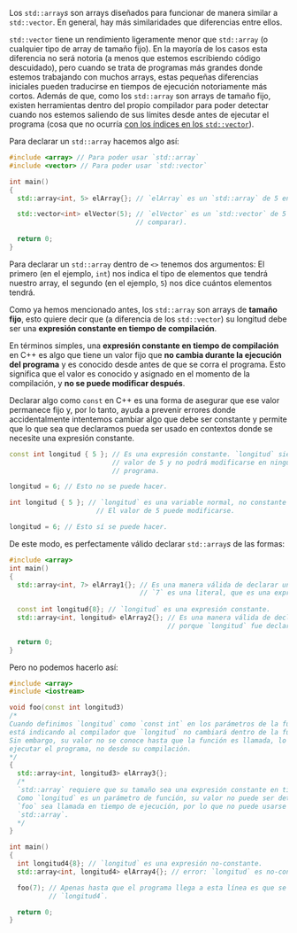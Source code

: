 Los `std::array`*s* son arrays diseñados para funcionar de manera similar a `std::vector`. En general, hay más similaridades que diferencias entre ellos.

`std::vector` tiene un rendimiento ligeramente menor que `std::array` (o cualquier tipo de array de tamaño fijo). En la mayoría de los casos esta diferencia no será notoria (a menos que estemos escribiendo código descuidado), pero cuando se trata de programas más grandes donde estemos trabajando con muchos arrays, estas pequeñas diferencias iniciales pueden traducirse en tiempos de ejecución notoriamente más cortos. Además de que, como los `std::array` son arrays de tamaño fijo, existen herramientas dentro del propio compilador para poder detectar cuando nos estemos saliendo de sus límites desde antes de ejecutar el programa (cosa que no ocurría [con los índices en los `std::vector`](1.0_Intro_a_stdvector.md)).

Para declarar un `std::array` hacemos algo así:
```c++
#include <array> // Para poder usar `std::array`
#include <vector> // Para poder usar `std::vector`

int main()
{
  std::array<int, 5> elArray{}; // `elArray` es un `std::array` de 5 enteros.

  std::vector<int> elVector(5); // `elVector` es un `std::vector` de 5 enteros (para
                                // comparar).
                                
  return 0;
}
```

Para declarar un `std::array` dentro de `<>` tenemos dos argumentos: El primero (en el ejemplo, `int`) nos indica el tipo de elementos que tendrá nuestro array, el segundo (en el ejemplo, `5`) nos dice cuántos elementos tendrá.

Como ya hemos mencionado antes, los `std::array` son arrays de **tamaño fijo**, esto quiere decir que (a diferencia de los `std::vector`) su longitud debe ser una **expresión constante en tiempo de compilación**.

En términos simples, una **expresión constante en tiempo de compilación** en C++ es algo que tiene un valor fijo que **no cambia durante la ejecución del programa** y es conocido desde antes de que se corra el programa. Esto significa que el valor es conocido y asignado en el momento de la compilación, y **no se puede modificar después**.

Declarar algo como `const` en C++ es una forma de asegurar que ese valor permanece fijo y, por lo tanto, ayuda a prevenir errores donde accidentalmente intentemos cambiar algo que debe ser constante y permite que lo que sea que declaramos pueda ser usado en contextos donde se necesite una expresión constante.
```c++
const int longitud { 5 }; // Es una expresión constante. `longitud` siempre tendrá el 
                          // valor de 5 y no podrá modificarse en ninguna parte del 
                          // programa.

longitud = 6; // Esto no se puede hacer.
```
```c++
int longitud { 5 }; // `longitud` es una variable normal, no constante
                      // El valor de 5 puede modificarse. 

longitud = 6; // Esto sí se puede hacer.
```

De este modo, es perfectamente válido declarar `std::array`*s* de las formas:
```c++
#include <array>
int main()
{
  std::array<int, 7> elArray1{}; // Es una manera válida de declarar un `std::array` porque
                                 // `7` es una literal, que es una expresión constante.
  
  const int longitud{8}; // `longitud` es una expresión constante.
  std::array<int, longitud> elArray2{}; // Es una manera válida de declarar un `std::array` 
                                        // porque `longitud` fue declarada con `const`.

  return 0;
}
```

Pero no podemos hacerlo así:
```c++
#include <array>
#include <iostream>

void foo(const int longitud3)
/*
Cuando definimos `longitud` como `const int` en los parámetros de la función, sólo se le
está indicando al compilador que `longitud` no cambiará dentro de la función.
Sin embargo, su valor no se conoce hasta que la función es llamada, lo que ocurre al 
ejecutar el programa, no desde su compilación.
*/
{
  std::array<int, longitud3> elArray3{};
  /*
  `std::array` requiere que su tamaño sea una expresión constante en tiempo de compilación.
  Como `longitud` es un parámetro de función, su valor no puede ser determinado hasta que 
  `foo` sea llamada en tiempo de ejecución, por lo que no puede usarse como tamaño de
  `std::array`.
  */
}

int main()
{ 
  int longitud4{8}; // `longitud` es una expresión no-constante.
  std::array<int, longitud4> elArray4{}; // error: `longitud` es no-constante.

  foo(7); // Apenas hasta que el programa llega a esta línea es que se conoce el valor de
          // `longitud4`. 

  return 0;
}
```
